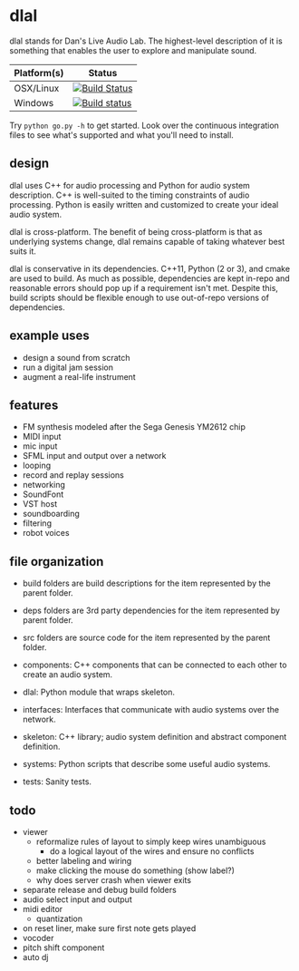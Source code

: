 dlal
====
dlal stands for Dan's Live Audio Lab.
The highest-level description of it is something that enables the user to explore and manipulate sound.

| Platform(s) | Status |
| --- | --- |
| OSX/Linux | [![Build Status](https://travis-ci.org/dansgithubuser/dlal.svg?branch=master)](https://travis-ci.org/dansgithubuser/dlal) |
| Windows | [![Build status](https://ci.appveyor.com/api/projects/status/tvni128gp6o02890/branch/master?svg=true)](https://ci.appveyor.com/project/dansgithubuser/dlal/branch/master) |

Try `python go.py -h` to get started.
Look over the continuous integration files to see what's supported and what you'll need to install.

design
------
dlal uses C++ for audio processing and Python for audio system description.
C++ is well-suited to the timing constraints of audio processing.
Python is easily written and customized to create your ideal audio system.

dlal is cross-platform.
The benefit of being cross-platform is that as underlying systems change,
dlal remains capable of taking whatever best suits it.

dlal is conservative in its dependencies.
C++11, Python (2 or 3), and cmake are used to build.
As much as possible, dependencies are kept in-repo and reasonable errors should pop up if a requirement isn't met.
Despite this, build scripts should be flexible enough to use out-of-repo versions of dependencies.

example uses
------------
- design a sound from scratch
- run a digital jam session
- augment a real-life instrument

features
--------
- FM synthesis modeled after the Sega Genesis YM2612 chip
- MIDI input
- mic input
- SFML input and output over a network
- looping
- record and replay sessions
- networking
- SoundFont
- VST host
- soundboarding
- filtering
- robot voices

file organization
-----------------
- build folders are build descriptions for the item represented by the parent folder.
- deps folders are 3rd party dependencies for the item represented by parent folder.
- src folders are source code for the item represented by the parent folder.

- components: C++ components that can be connected to each other to create an audio system.
- dlal: Python module that wraps skeleton.
- interfaces: Interfaces that communicate with audio systems over the network.
- skeleton: C++ library; audio system definition and abstract component definition.
- systems: Python scripts that describe some useful audio systems.
- tests: Sanity tests.

todo
----
- viewer
	- reformalize rules of layout to simply keep wires unambiguous
		- do a logical layout of the wires and ensure no conflicts
	- better labeling and wiring
	- make clicking the mouse do something (show label?)
	- why does server crash when viewer exits
- separate release and debug build folders
- audio select input and output
- midi editor
	- quantization
- on reset liner, make sure first note gets played
- vocoder
- pitch shift component
- auto dj
